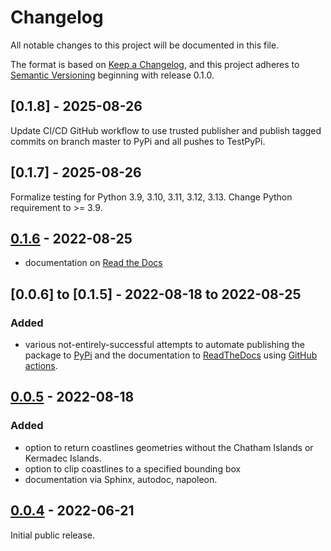 # Changelog

All notable changes to this project will be documented in this file.

The format is based on [Keep a Changelog](https://keepachangelog.com/en/1.0.0/),
and this project adheres to [Semantic Versioning](https://semver.org/spec/v2.0.0.html) beginning with release 0.1.0.

## [0.1.8] - 2025-08-26

Update CI/CD GitHub workflow to use trusted publisher and publish tagged commits on branch master to PyPi and all pushes to TestPyPi.  

## [0.1.7] - 2025-08-26

Formalize testing for Python 3.9, 3.10, 3.11, 3.12, 3.13.  Change Python requirement to >= 3.9.

## [0.1.6] - 2022-08-25

- documentation on [Read the Docs](https://nz-geometries.readthedocs.io/en/latest/index.html#/)

## [0.0.6] to [0.1.5] - 2022-08-18 to 2022-08-25

### Added
- various not-entirely-successful attempts to automate publishing the package to
  [PyPi](https://pypi.org/project/nzgeom) and the documentation to
  [ReadTheDocs](https://nz-geometries.readthedocs.io/en/latest/index.html#/)
  using [GitHub actions](https://github.com/features/actions).

## [0.0.5] - 2022-08-18

### Added
- option to return coastlines geometries without the Chatham Islands or Kermadec Islands.
- option to clip coastlines to a specified bounding box
- documentation via Sphinx, autodoc, napoleon.

## [0.0.4] - 2022-06-21

Initial public release.

[0.1.6]: https://pypi.org/project/nzgeom/0.1.6/
[0.0.5]: https://pypi.org/project/nzgeom/0.0.5/
[0.0.4]: https://pypi.org/project/nzgeom/0.0.4/




